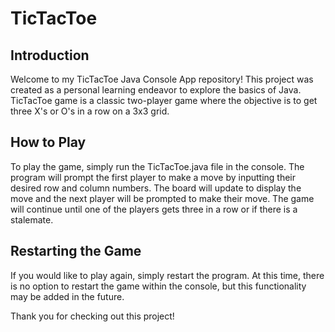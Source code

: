 # TicTacToe

## Introduction
Welcome to my TicTacToe Java Console App repository! This project was created as a personal learning endeavor to explore the basics of Java. TicTacToe game is a classic two-player game where the objective is to get three X's or O's in a row on a 3x3 grid. 

## How to Play
To play the game, simply run the TicTacToe.java file in the console. The program will prompt the first player to make a move by inputting their desired row and column numbers. The board will update to display the move and the next player will be prompted to make their move. The game will continue until one of the players gets three in a row or if there is a stalemate.

## Restarting the Game
If you would like to play again, simply restart the program. At this time, there is no option to restart the game within the console, but this functionality may be added in the future.

Thank you for checking out this project!
